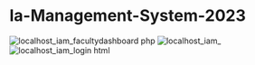 # Ia-Management-System-2023
![localhost_iam_facultydashboard php](https://user-images.githubusercontent.com/121512535/232307378-3a0c99a6-4c95-47aa-ad71-4a327f9b60bf.png)
![localhost_iam_](https://user-images.githubusercontent.com/121512535/232307383-85ee0a0e-ed1c-4e02-a4c4-07838f314079.png)
![localhost_iam_login html](https://user-images.githubusercontent.com/121512535/232307385-3dca8503-564a-4bdf-9662-cb99c8ce0bdd.png)
